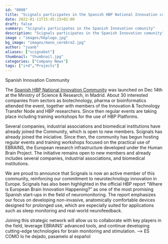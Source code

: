 ```yaml
---
id: "0008"
title: "Scignals participates in the Spanish HBP National Innovation comunity"
date: 2022-01-11T15:45:23+02:00
draft: false
summary: "Scignals participates in the Spanish Innovation comunity"
description: "Scignals participates in the Spanish Innovation comunity"
image : "images/hbplogo.jpg"
bg_image: "images/mano_cerebro2.jpg"
author: "juanb"
aliases: ["scignabot"]
thumbnail: "thumbnail.jpg"
categories: ["Company News"]
tags: ["i+d","Projects"]
---
```



Spanish Innovation Community
 
The [Spanish HBP National Innovation Community](https://www.humanbrainproject.eu/en/collaborate/innovation/national-hubs-for-innovation/spanish-national-hub-for-innovation/) was launched on Dec 14th at the Ministry of Science & Research, in Madrid. About 30 interested companies from sectors as biotechnology, pharma or bioinformatics attended the event, together with members of the Innovation & Technology Transfer Node and HBP researchers. Since then regular events are taking place including training workshops for the use of HBP Platforms. 

Several companies, industrial associations and biomedical institutions have already joined the Community, which is open to new members. Scignals has already joined the iniciative. Since then, the community has begun hosting regular events and training workshops focused on the practical use of EBRAINS, the European research infrastructure developed under the Human Brain Project. The initiative remains open to new members and already includes several companies, industrial associations, and biomedical institutions.

We are proud to announce that Scignals is now an active member of this community, reinforcing our commitment to neurotechnology innovation in Europe. Scignals has also been highlighted in the official HBP report “Where is European Brain Innovation Happening?” as one of the most promising Spanish start-ups in the field of neuromonitoring. The report emphasizes our focus on developing non-invasive, anatomically comfortable devices designed for prolonged use, which are especially suited for applications such as sleep monitoring and real-world neurofeedback.

Joining this strategic network will allow us to collaborate with key players in the field, leverage EBRAINS’ advanced tools, and continue developing cutting-edge technologies for brain monitoring and stimulation. --> ES COMO lo he dejado, pasamelo al español

 
